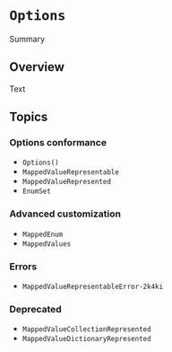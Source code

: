 # ``Options``

Summary

## Overview

Text

## Topics

### Options conformance

- ``Options()``
- ``MappedValueRepresentable``
- ``MappedValueRepresented``
- ``EnumSet``

### Advanced customization

- ``MappedEnum``
- ``MappedValues``

### Errors

- ``MappedValueRepresentableError-2k4ki``

### Deprecated 

- ``MappedValueCollectionRepresented``
- ``MappedValueDictionaryRepresented``
